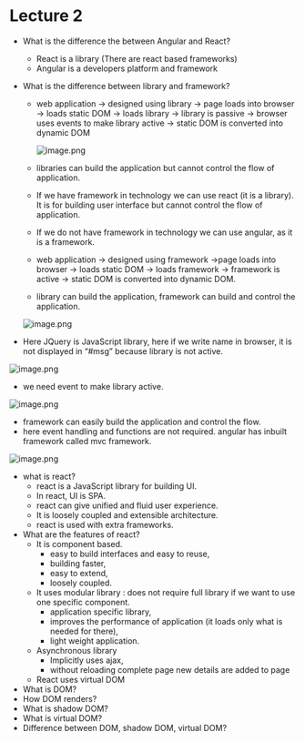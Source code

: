 
# Lecture 2

- What is the difference the between Angular and React?
    - React is a library (There are react based frameworks)
    - Angular is a developers platform and framework
- What is the difference between library and framework?
    - web application → designed using library → page loads into browser → loads static DOM → loads library → library is passive → browser uses events to make library active → static DOM is converted into dynamic DOM
        
        ![image.png](https://prod-files-secure.s3.us-west-2.amazonaws.com/e6e3128e-057b-4a4e-9f53-ed1f2dd7c8e2/5b5d7dea-ae3b-49e3-a20d-5e3c0fe0c6b2/image.png)
        
    - libraries can build the application but cannot control the flow of application.
    - If we have framework in technology we can use react (it is a library). It is for building user interface but cannot control the flow of application.
    - If we do not have framework in technology we can use angular, as it is a framework.
    - web application → designed using framework →page loads into browser → loads static DOM → loads framework → framework is active → static DOM is converted into dynamic DOM.
    - library can build the application, framework can build and control the application.
    
    ![image.png](https://prod-files-secure.s3.us-west-2.amazonaws.com/e6e3128e-057b-4a4e-9f53-ed1f2dd7c8e2/5867bf51-0571-480e-add5-4448507d8153/image.png)
    
- Here JQuery is JavaScript library, here if we write name in browser, it is not displayed in “#msg” because library is not active.

![image.png](https://prod-files-secure.s3.us-west-2.amazonaws.com/e6e3128e-057b-4a4e-9f53-ed1f2dd7c8e2/e4e837ba-1714-444c-a11a-972446f343c6/image.png)

- we need event to make library active.

![image.png](https://prod-files-secure.s3.us-west-2.amazonaws.com/e6e3128e-057b-4a4e-9f53-ed1f2dd7c8e2/c679794b-88cc-400f-b379-93442764ecd7/image.png)

- framework can easily build the application and control the flow.
- here event handling and functions are not required. angular has inbuilt framework called mvc framework.

![image.png](https://prod-files-secure.s3.us-west-2.amazonaws.com/e6e3128e-057b-4a4e-9f53-ed1f2dd7c8e2/3b92222b-9c85-42cf-916b-ba75cf85646c/image.png)

- what is react?
    - react is a JavaScript library for building UI.
    - In react, UI is SPA.
    - react can give unified and fluid user experience.
    - It is loosely coupled and extensible architecture.
    - react is used with extra frameworks.
- What are the features of react?
    - It is component based.
        - easy to build interfaces and easy to reuse,
        - building faster,
        - easy to extend,
        - loosely coupled.
    - It uses modular library : does not require full library if we want to use one specific component.
        - application specific library,
        - improves the performance of application (it loads only what is needed for there),
        - light weight application.
    - Asynchronous library
        - Implicitly uses ajax,
        - without reloading complete page new details are added to page
    - React uses virtual DOM
- What is DOM?
- How DOM renders?
- What is shadow DOM?
- What is virtual DOM?
- Difference between DOM, shadow DOM, virtual DOM?

